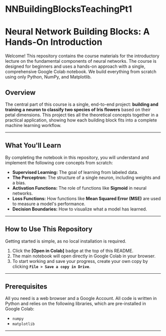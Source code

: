 # NNBuildingBlocksTeachingPt1

# Neural Network Building Blocks: A Hands-On Introduction 

Welcome! This repository contains the course materials for the introductory lecture on the fundamental components of neural networks. The course is designed for beginners and uses a hands-on approach with a single, comprehensive Google Colab notebook. We build everything from scratch using only Python, NumPy, and Matplotlib.

## Overview

The central part of this course is a single, end-to-end project: **building and training a neuron to classify two species of Iris flowers** based on their petal dimensions. This project ties all the theoretical concepts together in a practical application, showing how each building block fits into a complete machine learning workflow.

---

## What You'll Learn

By completing the notebook in this repository, you will understand and implement the following core concepts from scratch:

-   **Supervised Learning:** The goal of learning from labeled data.
-   **The Perceptron:** The structure of a single neuron, including weights and a bias.
-   **Activation Functions:** The role of functions like **Sigmoid** in neural networks.
-   **Loss Functions:** How functions like **Mean Squared Error (MSE)** are used to measure a model's performance.
-   **Decision Boundaries:** How to visualize what a model has learned.

---

## How to Use This Repository

Getting started is simple, as no local installation is required.

1.  Click the **[Open in Colab]** badge at the top of this README.
2.  The main notebook will open directly in Google Colab in your browser.
3.  To start working and save your progress, create your own copy by clicking **`File > Save a copy in Drive`**.

---

## Prerequisites

All you need is a web browser and a Google Account. All code is written in Python and relies on the following libraries, which are pre-installed in Google Colab:
-   `numpy`
-   `matplotlib`

---
